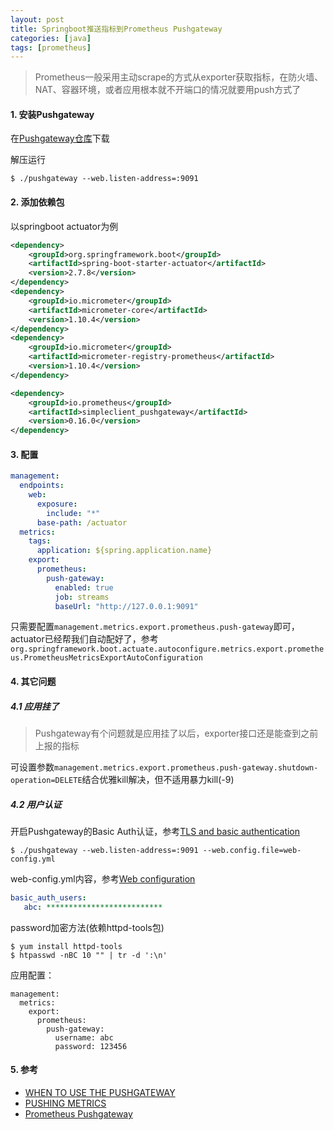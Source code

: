```yaml
---
layout: post
title: Springboot推送指标到Prometheus Pushgateway
categories: [java]
tags: [prometheus]
---
```


> Prometheus一般采用主动scrape的方式从exporter获取指标，在防火墙、NAT、容器环境，或者应用根本就不开端口的情况就要用push方式了

#### 1. 安装Pushgateway

在[Pushgateway仓库](https://github.com/prometheus/pushgateway/tags)下载

解压运行

```
$ ./pushgateway --web.listen-address=:9091
```

#### 2. 添加依赖包

以springboot actuator为例

```xml
<dependency>
	<groupId>org.springframework.boot</groupId>
	<artifactId>spring-boot-starter-actuator</artifactId>
	<version>2.7.8</version>
</dependency>
<dependency>
	<groupId>io.micrometer</groupId>
	<artifactId>micrometer-core</artifactId>
	<version>1.10.4</version>
</dependency>
<dependency>
	<groupId>io.micrometer</groupId>
	<artifactId>micrometer-registry-prometheus</artifactId>
	<version>1.10.4</version>
</dependency>

<dependency>
	<groupId>io.prometheus</groupId>
	<artifactId>simpleclient_pushgateway</artifactId>
	<version>0.16.0</version>
</dependency>

```

#### 3. 配置

```yaml
management:
  endpoints:
    web:
      exposure:
        include: "*"
      base-path: /actuator
  metrics:
    tags:
      application: ${spring.application.name}
    export:
      prometheus:
        push-gateway:
          enabled: true
          job: streams
          baseUrl: "http://127.0.0.1:9091"
```

只需要配置`management.metrics.export.prometheus.push-gateway`即可，actuator已经帮我们自动配好了，参考`org.springframework.boot.actuate.autoconfigure.metrics.export.prometheus.PrometheusMetricsExportAutoConfiguration`

#### 4. 其它问题

##### 4.1 应用挂了

> Pushgateway有个问题就是应用挂了以后，exporter接口还是能查到之前上报的指标

可设置参数`management.metrics.export.prometheus.push-gateway.shutdown-operation=DELETE`结合优雅kill解决，但不适用暴力kill(-9)

##### 4.2 用户认证

开启Pushgateway的Basic Auth认证，参考[TLS and basic authentication](https://github.com/prometheus/pushgateway)

```
$ ./pushgateway --web.listen-address=:9091 --web.config.file=web-config.yml
```

web-config.yml内容，参考[Web configuration](https://github.com/prometheus/exporter-toolkit/blob/master/docs/web-configuration.md)

```yaml
basic_auth_users:
   abc: **************************
```

password加密方法(依赖httpd-tools包)
```
$ yum install httpd-tools
$ htpasswd -nBC 10 "" | tr -d ':\n'
```

应用配置：
```
management:
  metrics:
    export:
      prometheus:
        push-gateway:
          username: abc
          password: 123456
```

#### 5. 参考

* [WHEN TO USE THE PUSHGATEWAY](https://prometheus.io/docs/practices/pushing/)
* [PUSHING METRICS](https://prometheus.io/docs/instrumenting/pushing/)
* [Prometheus Pushgateway](https://github.com/prometheus/pushgateway)
